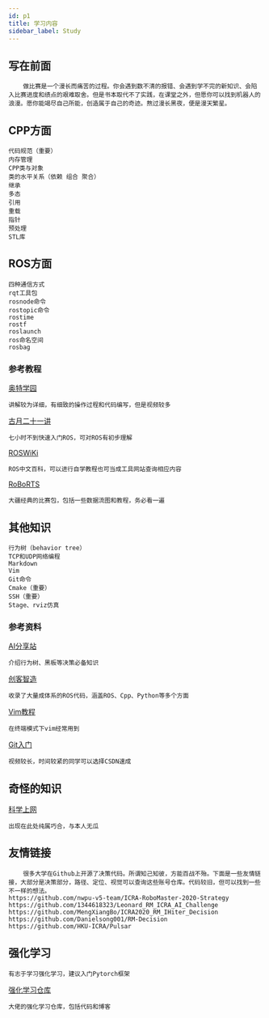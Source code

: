 ```yaml
---
id: p1
title: 学习内容
sidebar_label: Study
---
```


## 写在前面

		做比赛是一个漫长而痛苦的过程。你会遇到数不清的报错、会遇到学不完的新知识、会陷入比赛进度和绩点的艰难取舍。但是书本取代不了实践，在课堂之外，但愿你可以找到机器人的浪漫。愿你能竭尽自己所能，创造属于自己的奇迹。熬过漫长黑夜，便是漫天繁星。

## CPP方面

 	代码规范（重要）
 	内存管理
 	CPP类与对象
 	类的水平关系（依赖 组合 聚合）
 	继承
 	多态
 	引用
 	重载
 	指针
 	预处理
 	STL库

## ROS方面

 	四种通信方式
 	rqt工具包
 	rosnode命令
 	rostopic命令
 	rostime
 	rostf
 	roslaunch
 	ros命名空间
 	rosbag
	 
### 参考教程

[奥特学园](https://www.bilibili.com/video/BV1Ci4y1L7ZZ?p=1)

	讲解较为详细，有细致的操作过程和代码编写，但是视频较多
[古月二十一讲](https://www.bilibili.com/video/BV1zt411G7Vn?spm_id_from=333.337.search-card.all.click)

	七小时不到快速入门ROS，可对ROS有初步理解
[ROSWiKi](http://wiki.ros.org/cn/ROS/Tutorials)

	ROS中文百科，可以进行自学教程也可当成工具网站查询相应内容

[RoBoRTS](https://robomaster.github.io/RoboRTS-Tutorial/#/)

	大疆经典的比赛包，包括一些数据流图和教程，务必看一遍
## 其他知识
 	行为树（behavior tree）
 	TCP和UDP网络编程
 	Markdown
 	Vim
 	Git命令
 	Cmake（重要）
 	SSH（重要）
 	Stage、rviz仿真

 ### 参考资料
 [AI分享站](http://www.aisharing.com/)

 	介绍行为树、黑板等决策必备知识
 [创客智造](https://www.ncnynl.com/)

 	收录了大量成体系的ROS代码，涵盖ROS、Cpp、Python等多个方面
 [Vim教程](https://www.runoob.com/linux/linux-vim.html)

 	在终端模式下vim经常用到

 [Git入门](https://www.bilibili.com/video/BV1vy4y1s7k6)

	视频较长，时间较紧的同学可以选择CSDN速成

## 奇怪的知识

[科学上网](https://github.com/freefq/free)

	出现在此处纯属巧合，与本人无瓜

## 友情链接
		很多大学在Github上开源了决策代码。所谓知己知彼，方能百战不殆。下面是一些友情链接，大部分是决策部分，路径、定位、视觉可以查询这些账号仓库。代码较旧，但可以找到一些不一样的想法。
	https://github.com/nwpu-v5-team/ICRA-RoboMaster-2020-Strategy
	https://github.com/1344618323/Leonard_RM_ICRA_AI_Challenge
	https://github.com/MengXiangBo/ICRA2020_RM_IHiter_Decision
	https://github.com/Danielsong001/RM-Decision
	https://github.com/HKU-ICRA/Pulsar
## 强化学习
	有志于学习强化学习，建议入门Pytorch框架

[强化学习仓库](https://github.com/ljpzzz/machinelearning)

	大佬的强化学习仓库，包括代码和博客


​		